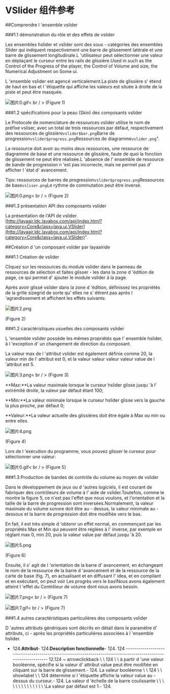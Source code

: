 # VSlider 组件参考



##Comprendre l 'ensemble vslider

###1.1 démonstration du rôle et des effets de vslider

Les ensembles hslider et vslider sont des sous - catégories des ensembles Slider qui indiquent respectivement une barre de glissement latérale et une barre de glissement longitudinale.L 'utilisateur peut sélectionner une valeur en déplaçant le curseur entre les rails de glissière.Used in such as the Control of the Progress of the player, the Control of Volume and size, the Numerical Adjustment on Some ui.

L 'ensemble vslider est agencé verticalement.La piste de glissière s' étend de haut en bas et l 'étiquette qui affiche les valeurs est située à droite de la piste et peut être masquée.

​![图片0.gif](img/0.gif)< br / >
(Figure 1)



###1.2 spécifications pour la peau (Skin) des composants vslider

Le Protocole de nomenclature de ressources vslider utilise le nom de préfixe vsliser, avec un total de trois ressources par défaut, respectivement des ressources de glissière`vslider$bar.png`Barre de progression`vslider$progress.png`Ressources de diagramme`vslider.png`".

La ressource doit avoir au moins deux ressources, une ressource de diagramme de base et une ressource de glissière, faute de quoi la fonction de glissement ne peut être réalisée.L 'absence de l' ensemble de ressource de bande de progression n 'est pas incorrecte, mais ne permet pas d' afficher l 'état d' avancement.

Tips: ressources de barres de progression`vslider$progress.png`Ressources de base`vsliser.png`Le rythme de commutation peut être inversé.

![图片0.png](img/1.png)< br / >
(Figure 2)



###1.3 présentation API des composants vslider

La présentation de l'API de vslider.[http://layaair.ldc.layabox.com/api/index.html?category=Core&class=laya.ui.VSlider](http://layaair.ldc.layabox.com/api/index.html?category=Core&class=laya.ui.VSlider)".



##Création d 'un composant vslider par layaairide

###1.1 Création de vslider

Cliquez sur les ressources du module vslider dans le panneau de ressources de sélection et faites glisser - les dans la zone d 'édition de page, ce qui permet d' ajouter le module vslider à la page.

Après avoir glissé vslider dans la zone d 'édition, définissez les propriétés de la grille sizegrid de sorte qu' elles ne s' étirent pas après l 'agrandissement et affichent les effets suivants:

​![图片2.png](img/2.png)<br/>

(Figure 2)

###1.2 caractéristiques usuelles des composants vslider

L 'ensemble vslider possède les mêmes propriétés que l' ensemble hslider, à l 'exception d' un changement de direction du composant.

La valeur max de l 'attribut vslider est également définie comme 20, la valeur min de l' attribut est 0, et la valeur valeur valeur valeur value de l 'attribut est 5.

​![图片3.png](img/3.png)< br / >
(Figure 3)

**Max:**La valeur maximale lorsque le curseur hslider glisse jusqu 'à l' extrémité droite, la valeur par défaut étant 100;

**Min:**La valeur minimale lorsque le curseur hslider glisse vers la gauche la plus proche, par défaut 0;

**Valeur:**La valeur actuelle des glissières doit être égale à Max ou min ou entre elles.

​![图片4.png](img/4.png)<br/>

(Figure 4)

Lors de l 'exécution du programme, vous pouvez glisser le curseur pour sélectionner une valeur:

​![图片0.gif](img/0.gif)< br / >
(Figure 5)



###1.3 Production de bandes de contrôle du volume au moyen de vslider

Dans le développement de jeux ou d 'autres logiciels, il est courant de fabriquer des contrôleurs de volume à l' aide de vslider.Toutefois, comme le montre la figure 5, ce n'est pas l'effet que nous voulons, et l'orientation et la taille de la barre de progression sont inversées.Normalement, la valeur maximale du volume sonore doit être au - dessus, la valeur minimale au - dessous et la barre de progression doit être modifiée vers le bas.

En fait, il est très simple d 'obtenir un effet normal, en commençant par les propriétés Max et Min qui peuvent être réglées à l' inverse, par exemple en réglant max 0, min 20, puis la valeur value par défaut jusqu 'à 20.

​![图片5.png](img/5.png)<br/>

(Figure 6)

Ensuite, il s' agit de l 'orientation de la barre d' avancement, en échangeant le nom de la ressource de la barre d 'avancement et de la ressource de la carte de base (fig. 7), en actualisant et en diffusant l' idea, et en compilant et en exécutant, on peut voir Les progrès vers le bas!Nous avons également atteint l 'effet du Contrôleur de volume dont nous avons besoin.

​![图片7.png](img/6.png)< br / >
(Figure 7)

​![图片7.gif](img/7.gif)< br / >
(Figure 7)



###1.4 autres caractéristiques particulières des composants vslider

D 'autres attributs génériques sont décrits en détail dans le paramètre d' attributs, ci - après les propriétés particulières associées à l 'ensemble hslider.

- 124.**Attribut**- 124.**Description fonctionnelle**- 124.
124 --------------------------------------------------------------------------------------------------------------
12.124 ~ arrowclickback \ \ 124 \ \ à partir d 'une valeur booléenne, spécifie si la valeur d' attribut value peut être modifiée en cliquant sur la barre de glissement.- 124.
La valeur booléenne \ \ 124 \ \ showlabel \ \ 124 détermine si l 'étiquette affiche la valeur value au - dessus du curseur.- 124.
La valeur d 'échelle de la barre coulissante \ \ \ \ \ \ \ \ \ \ \ \ \ \ \La valeur par défaut est 1.- 124.


 
